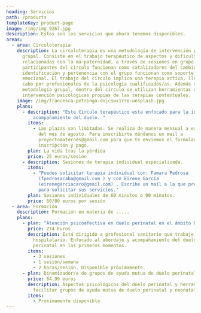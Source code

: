 ```yaml
---
heading: Servicios
path: /products
templateKey: product-page
image: /img/img_9267.jpg
description: Estos son los servicios que ahora tenemos disponibles.
areas:
  - area: Circuloterapia
    description: La circuloterapia es una metodología de intervención psicológica
      grupal. Consiste en el trabajo terapéutico de aspectos y dificultades
      relacionadas con la ma-paternidad, a través de sesiones en grupo. Los/las
      participantes del círculo funcionan como catalizadores del cambio. La
      identificación y pertenencia con el grupo funcionan como soporte
      emocional. El trabajo del círculo implica una terapia activa, llevada a
      cabo por profesionales de la psicología cualificados/as. Además de la
      metodología grupal, dentro del círculo se utilizan herramientas de
      intervención psicológicas propias de las terapias contextuales.
    image: /img/francesca-petringa-dojcswx1rre-unsplash.jpg
    plans:
      - description: "Este Círculo terapéutico esta enfocado para la intervención y el
          acompañamiento del duelo. "
        items:
          - Las plazas son limitadas. Se realiza de manera mensual a excepción
            del mes de agosto. Para inscribirte mándanos un mail a
            proyectomaternes@gmail.com para que te enviemos el formulario de
            inscripción y pago.
        plan: La vida tras la pérdida
        price: 25 euros/sesión
      - description: Sesiones de terapia individual especializada.
        items:
          - "Puedes solicitar terapia individual con: Famara Pedrosa
            (fpedrosacaba@gmail.com ) y con Eirene García
            (eirenegarciacaro@gmail.com) . Escribe un mail a la que prefieras
            para solicitar sus servicios."
        plan: Sesiones individuales de 60 minutos o 90 minutos.
        price: 60/80 euros por sesión
  - area: Formación
    description: Formación en materia de .....
    plans:
      - plan: "Atención psicoafectiva en duelo perinatal en el ámbito hospitalario. "
        price: 274 Euros
        description: Está dirigido a profesional sanitario que trabaje en el ámbito
          hospitalario. Enfocado al abordaje y acompañamiento del duelo
          perinatal en los primeros momentos.
        items:
          - 3 sesiones
          - 1 sesión/semana
          - 2 horas/sesión. Disponible próximamente.
      - plan: Dinamizador/a de grupos de ayuda mutua de duelo perinatal.
        price: 64,99 euros
        description: Aspectos psicológicos del duelo perinatal y herramientas para
          facilitar grupos de ayuda mutua de duelo perinatal y neonatal.
        items:
          - Proximamente disponible
---
```

